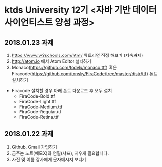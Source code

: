 # ktds University 12기 <자바 기반 데이터 사이언티스트 양성 과정>

## 2018.01.23 과제
1. https://www.w3schools.com/html/ 튜토리얼 직접 해보기 (지속과제)
2. http://atom.io 에서 Atom Editor 설치하기
3. Monaco(https://github.com/todylu/monaco.ttf) 혹은 Firacode(https://github.com/tonsky/FiraCode/tree/master/distr/ttf) 폰트 설치하기

- Firacode 설치할 경우 아래 폰트 다운로드 후 모두 설치<br/>
  - FiraCode-Bold.ttf<br/>
  - FiraCode-Light.ttf<br/>
  - FiraCode-Medium.ttf<br/>
  - FiraCode-Regular.ttf<br/>
  - FiraCode-Retina.ttf

## 2018.01.22 과제
1. Github, Gmail 가입하기
2. 금주는 노트(메모X)와 연필(샤프), 지우개 필요합니다.
3. 사진 및 이름 강사에게 문자메시지 보내기

